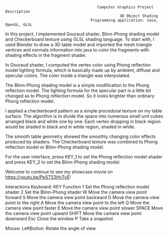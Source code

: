                                              Computer Graphics Project Description
                                                       3D Object Shading
                                          Programming application: Java, OpenGL, GLSL
                                              
In this project, I implemented Gouraud shader, Blinn-Phong shading model and Checkerboard texture using GLSL shading language. 
To start with, I used Blender to draw a 3D table model and imported the mesh triangle vertices and normals information into java to color the fragments with shading effects in the fragment shader.

In Gouraud shader, I computed the vertex color using Phong reflection model lighting formula, which is basically made up by ambient, diffuse and specular colors. The color inside a triangle was interpolated. 

The Blinn-Phong shading model is a simple modification to the Phong reflection model. The lighting formula for the specular part is a little bit changed as to Phong reflection model. So it looks brighter than ordinary Phong reflection model.

I applied a checkerboard pattern as a simple procedural texture on my table surface. The algorithm is to divide the space into numerous small unit cubes arranged black and white one by one. Each vertex dropping in black region would be shaded in black and in white region, shaded in white.

The smooth table geometry showed the smoothly changing color effects produced by shaders. The Checkerboard texture was combined to Phong reflection model or Blinn-Phong shading model.

For the user interface, press KEY_1 to set the Phong reflection model shader and press KEY_2 to set the Blinn-Phong shading model.

Welcome to continue to see my showcase movie on https://youtu.be/PeST53HvTvE!








Interactions
Keyboard:
       KEY	                                 Function
        1	                     Set the Phong reflection model shader
        2	                     Set the Blinn-Phong shader
        W	                     Move the camera view point forward
        S	                     Move the camera view point backward
        D	                     Move the camera view point to the right
        A	                     Move the camera view point to the left
        Q	                     Move the camera view point faster
        E	                     Move the camera view point slower
      SPACE	                   Move the camera view point upward
      SHIFT	                   Move the camera view point downward
       Esc	                   Close the window
        P	                     Take a snapshot

Mouse:
LeftButton: Rotate the angle of view
